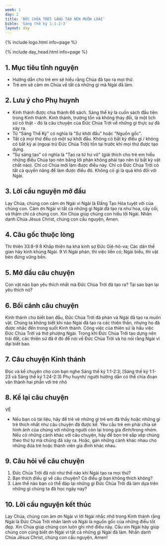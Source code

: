 ```yaml
---
week: 1
day: 2
title: 'ĐỨC CHÚA TRỜI SÁNG TẠO NÊN MUÔN LOÀI'
bible: 'Sáng thế ký 1:1-2:3'
layout: day
---
```



{% include logo.html info=page %}

{% include day_head.html info=page %}

## 1. Mục tiêu tĩnh nguyện
- Hướng dẫn cho trẻ em sẽ hiểu rằng Chúa đã tạo ra mọi thứ.
- Trẻ em sẽ cảm ơn Chúa về tất cả những gì mà Ngài đã làm.

## 2. Lưu ý cho Phụ huynh
- Kinh thánh được chia thành 66 sách. Sáng thế ký là cuốn sách đầu tiên trong Kinh thánh. Kinh thánh, trường tồn và không thay đổi, là một lịch sử có thật - đó là câu chuyện của Đức Chúa Trời về những gì thực sự đã xảy ra.
- Từ "Sáng Thế Ký" có nghĩa là "Sự khởi đầu" hoặc "Nguồn gốc".
- Tất cả mọi thứ đều có một sự khởi đầu. Không có bất kỳ điều gì / không có bất kỳ  ai (ngoại trừ Đức Chúa Trời) tồn tại trước khi mọi thứ được tạo dựng.
- "Sự sáng tạo" có nghĩa là "Tạo ra từ hư vô" (giải thích cho trẻ em hiểu những điều Chúa tạo nên bằng lời phán không phải tạo nên từ bất kỳ vật chất nào). Chỉ có Chúa mới làm được điều này. Chỉ có Đức Chúa Trời có tất cả quyền năng để làm được điều đó. Không có gì là quá khó đối với Ngài.

## 3. Lời cầu nguyện mở đầu
Lạy Chúa, chúng con cảm ơn Ngài vì Ngài là Đấng Tạo Hóa tuyệt vời của chúng con. Cảm ơn Ngài vì tất cả những gì Ngài đã tạo ra như hoa, cây cối, và thậm chí cả chúng con. Xin Chúa giúp chúng con hiểu lời Ngài. Nhân danh Chúa Jêsus Christ, chúng con cầu nguyện, Amen.

## 4. Câu gốc thuộc lòng
Thi thiên 33:8-9
8 Khắp thiên hạ khá kính sợ Đức Giê-hô-va; Các dân thế gian hãy kinh khủng Ngài. 9 Vì Ngài phán, thì việc liền có; Ngài biểu, thì vật bèn đứng vững bền.


## 5. Mở đầu câu chuyện
Con vật nào bạn yêu thích nhất mà Đức Chúa Trời đã tạo ra? Tại sao bạn lại yêu thích nó?

## 6. Bối cảnh câu chuyện
Kinh thánh cho biết ban đầu, Đức Chúa Trời đã phán và Ngài đã tạo ra muôn vật. Chúng ta không biết khi nào Ngài đã tạo ra các thiên thần, nhưng họ đã được nhắc đến trong suốt Kinh thánh. Công việc của thiên sứ là hầu việc Đức Chúa Trời và thờ phượng Ngài. Trong khi Đức Chúa Trời tạo dựng nên trái đất, các thiên sứ đã ở đó để nói về Đức Chúa Trời và họ nói rằng Ngài vĩ đại biết bao.

## 7. Câu chuyện Kinh thánh
Đọc và kể chuyện cho con bạn nghe Sáng thế ký 1:1-2:3; [Sáng thế ký 1:1-23 và Sáng thế ký 1:24-2:3)
Phụ huynh/ người hướng dẫn có thể chia đoạn văn thành hai phần với trẻ nhỏ

## 8. Kể lại câu chuyện
VẼ
- Nếu bạn có tài liệu, hãy để trẻ vẽ những gì trẻ em đã thấy hoặc những gì trẻ thích nhất như câu chuyện đã được kể. Yêu cầu trẻ em phải chia sẻ hình ảnh của chúng với những người còn lại trong gia đình/trong nhóm. Nếu có những cảnh khác với câu chuyện, hãy để bọn trẻ sắp xếp chúng theo thứ tự mà chúng đã xảy ra. Hoặc, gán những cảnh khác nhau cho những đứa trẻ hoặc thành viên gia đình khác nhau.

## 9. Câu hỏi về câu chuyện
1. Đức Chúa Trời đã nói như thế nào khi Ngài tạo ra mọi thứ?
2. Bạn thích điều gì về câu chuyện? Có điều gì bạn không thích không?
3. Làm thế nào bạn có thể đáp lại những gì Đức Chúa Trời đã làm dựa trên những gì chúng ta đã học ngày nay?

## 10. Lời cầu nguyện kết thúc
Lạy Chúa, chúng con ảm ơn Ngài vì lời Ngài nhắc nhở trong Kinh thánh rằng Ngài là Đức Chúa Trời nhân lành và Ngài là nguồn gốc của những điều tốt đẹp. Xin Chúa giúp chúng con luôn ghi nhớ điều này. Cầu xin Ngài hãy giúp chúng con cũng biết ơn Ngài vì tất cả những gì Ngài đã làm. Nhân danh Chúa Jêsus Christ, chúng con cầu nguyện, Amen!
